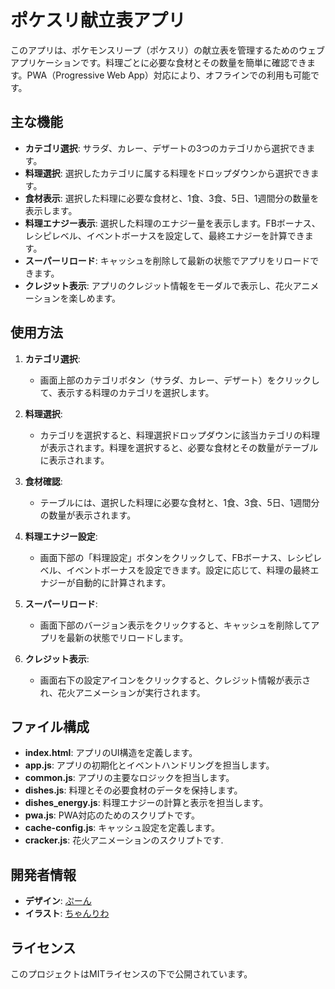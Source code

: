 # ポケスリ献立表アプリ

このアプリは、ポケモンスリープ（ポケスリ）の献立表を管理するためのウェブアプリケーションです。料理ごとに必要な食材とその数量を簡単に確認できます。PWA（Progressive Web App）対応により、オフラインでの利用も可能です。

## 主な機能

- **カテゴリ選択**: サラダ、カレー、デザートの3つのカテゴリから選択できます。
- **料理選択**: 選択したカテゴリに属する料理をドロップダウンから選択できます。
- **食材表示**: 選択した料理に必要な食材と、1食、3食、5日、1週間分の数量を表示します。
- **料理エナジー表示**: 選択した料理のエナジー量を表示します。FBボーナス、レシピレベル、イベントボーナスを設定して、最終エナジーを計算できます。
- **スーパーリロード**: キャッシュを削除して最新の状態でアプリをリロードできます。
- **クレジット表示**: アプリのクレジット情報をモーダルで表示し、花火アニメーションを楽しめます。

## 使用方法

1. **カテゴリ選択**:
   - 画面上部のカテゴリボタン（サラダ、カレー、デザート）をクリックして、表示する料理のカテゴリを選択します。

2. **料理選択**:
   - カテゴリを選択すると、料理選択ドロップダウンに該当カテゴリの料理が表示されます。料理を選択すると、必要な食材とその数量がテーブルに表示されます。

3. **食材確認**:
   - テーブルには、選択した料理に必要な食材と、1食、3食、5日、1週間分の数量が表示されます。

4. **料理エナジー設定**:
   - 画面下部の「料理設定」ボタンをクリックして、FBボーナス、レシピレベル、イベントボーナスを設定できます。設定に応じて、料理の最終エナジーが自動的に計算されます。

5. **スーパーリロード**:
   - 画面下部のバージョン表示をクリックすると、キャッシュを削除してアプリを最新の状態でリロードします。

6. **クレジット表示**:
   - 画面右下の設定アイコンをクリックすると、クレジット情報が表示され、花火アニメーションが実行されます。

## ファイル構成

- **index.html**: アプリのUI構造を定義します。
- **app.js**: アプリの初期化とイベントハンドリングを担当します。
- **common.js**: アプリの主要なロジックを担当します。
- **dishes.js**: 料理とその必要食材のデータを保持します。
- **dishes_energy.js**: 料理エナジーの計算と表示を担当します。
- **pwa.js**: PWA対応のためのスクリプトです。
- **cache-config.js**: キャッシュ設定を定義します。
- **cracker.js**: 花火アニメーションのスクリプトです.

## 開発者情報

- **デザイン**: [ぷーん](https://x.com/GaoGaoPuuun)
- **イラスト**: [ちゃんりわ](https://x.com/2harpker)

## ライセンス

このプロジェクトはMITライセンスの下で公開されています。
